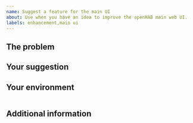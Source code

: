 ```yaml
---
name: Suggest a feature for the main UI
about: Use when you have an idea to improve the openHAB main web UI.
labels: enhancement,main ui
---
```


<!--
Please DO NOT ERASE this template, but fill in the details as requested. This will ensure your issue is properly filed and will be considered. Otherwise, we may reserve the right to close it without further action.
-->

## The problem

<!--
Describe the issue you're having. In most cases it is appreciated to share screenshots or even animated GIFs of your issue.

To make screenshots:
* On Windows: use Win+Shift+S
* On macOS: use Cmd+Shift+4

To make animated GIFs we recommend:
* On Windows: ShareX - https://getsharex.com/
* On macOS: Giphy Capture - https://giphy.com/apps/giphycapture
* On GNU/Linux: Peek - https://github.com/phw/peek
-->

## Your suggestion

<!--
Describe what your idea is for solving the problem above.
-->

## Your environment

<!--
As an admin, in the main UI, choose *Help & About* on the left sidebar, expand *Technical information* and click on *View details*, then click *Copy* and paste the results here. You may omit information that is not pertinent to this issue if you feel it's divulging information you'd like not to share.
-->

```yaml

```

## Additional information

<!--
Provide any information not pertinent to the above sections that you'd still like to share.
-->
